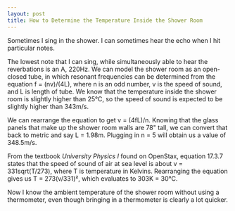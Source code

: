 ```yaml
---
layout: post
title: How to Determine the Temperature Inside the Shower Room
---
```


Sometimes I sing in the shower. I can sometimes hear the echo when I hit particular notes.

The lowest note that I can sing, while simultaneously able to hear the reverbations is an A, 220Hz. We can model the shower room as an open-closed tube, in which resonant frequencies can be determined from the equation f = (nv)/(4L), where n is an odd number, v is the speed of sound, and L is length of tube. We know that the temperature inside the shower room is slightly higher than 25&deg;C, so the speed of sound is expected to be slightly higher than 343m/s.

We can rearrange the equation to get v = (4fL)/n. Knowing that the glass panels that make up the shower room walls are 78" tall, we can convert that back to metric and say L = 1.98m. Plugging in n = 5 will obtain us a value of 348.5m/s.

From the textbook *University Physics I* found on OpenStax, equation 17.3.7 states that the speed of sound of air at sea level is about v = 331sqrt(T/273), where T is temperature in Kelvins. Rearranging the equation gives us T = 273(v/331)&sup2;, which evaluates to 303K = 30&deg;C.

Now I know the ambient temperature of the shower room without using a thermometer, even though bringing in a thermometer is clearly a lot quicker.